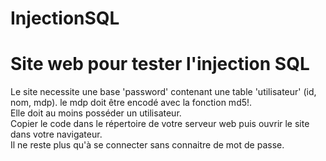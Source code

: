 # InjectionSQL

# Site web pour tester l'injection SQL

Le site necessite une base 'password' contenant une table 'utilisateur' (id, nom, mdp). le mdp doit être encodé avec la fonction md5!.\
Elle doit au moins posséder un utilisateur.\
Copier le code dans le répertoire de votre serveur web puis ouvrir le site dans votre navigateur.\
Il ne reste plus qu'à se connecter sans connaitre de mot de passe.
